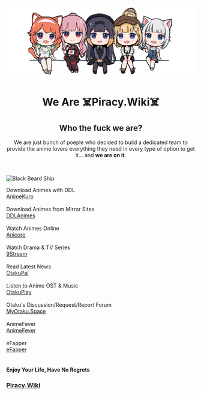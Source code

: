 <img src="https://raw.githubusercontent.com/Izanami-Chan/Izanami-Chan/main/h.png"></img>

<h1 align="center">We Are ☠️Piracy.Wiki☠️</h1>

<h2 align="center"> Who the fuck we are? </h2>

<p align="center"> We are just bunch of poeple who decided to build a dedicated team to provide the anime lovers everything they need in every type of option to get it... and <b> we are on it</b>.</p><br>

![Black Beard Ship](https://i.imgur.com/m3YNxjQ.jpg)

Download Animes with DDL <br>
[AnimeKuro](https://animekuro.org)<br>
<br>
Download Animes from Mirror Sites <br>
[DDLAnimes](https://ddlanimes.com)<br>
<br>
Watch Animes Online<br>
[Anicore](https://anicore.org)<br>
<br>
Watch Drama & TV Series <br>
[9Stream](https://9stream.io)<br>
<br>
Read Latest News<br>
[OtakuPal](https://otakupal.com/)<br>
<br>
Listen to Anime OST & Music <br>
[OtakuPlay](https://otakuplay.moe/)<br>
<br>
Otaku's Discussion/Request/Report Forum<br>
[MyOtaku.Space](https://MyOtaku.space/)<br>
<br>
AnimeFever<br>
[AnimeFever](https://animefever.xyz/)<br>
<br>
eFapper<br>
[eFapper](https://efapper.com/)<br>
<br>

#### Enjoy Your Life, Have No Regrets

<h3><a href="https://piracy.wiki">Piracy.Wiki</a></h3>


